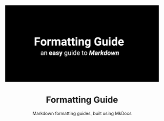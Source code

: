 [![Formatting Guide Logo](https://raw.githubusercontent.com/ayvacs/formatting/master/docs/assets/repo-card.png)](https://ayvacs.github.io/formatting)

<h1 align="center">Formatting Guide</h1>

<p align="center">Markdown formatting guides, built using MkDocs</p>
